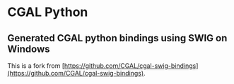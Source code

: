 # CGAL Python
## Generated CGAL python bindings using SWIG on Windows

This is a fork from [https://github.com/CGAL/cgal-swig-bindings](https://github.com/CGAL/cgal-swig-bindings).

